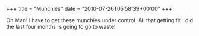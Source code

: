 +++
title = "Munchies"
date = "2010-07-26T05:58:39+00:00"
+++

Oh Man!  I have to get these munchies under control.  All that getting fit I did the last four months is going to go to waste!
			